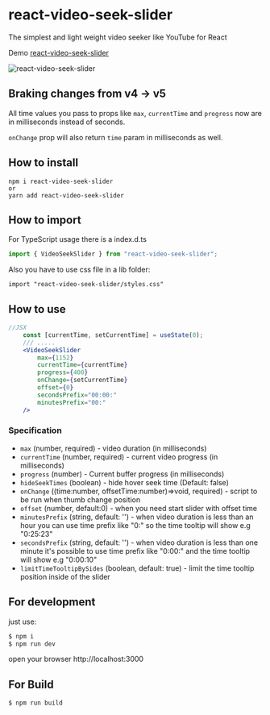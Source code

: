 # react-video-seek-slider

The simplest and light weight video seeker like YouTube for React

Demo [react-video-seek-slider](http://video-seeker.egorov.pw/)

![react-video-seek-slider](https://github.com/egorovsa/react-video-seek-slider/blob/master/example.png?raw=true)

## Braking changes from v4 -> v5

All time values you pass to props like `max`, `currentTime` and `progress` now are in milliseconds instead of seconds. 

`onChange` prop will also return `time` param in milliseconds as well.

## How to install

```
npm i react-video-seek-slider
or
yarn add react-video-seek-slider

```

## How to import

For TypeScript usage there is a index.d.ts

```typescript
import { VideoSeekSlider } from "react-video-seek-slider";
```

Also you have to use css file in a lib folder:

```
import "react-video-seek-slider/styles.css"
```

## How to use

```jsx harmony
//JSX
    const [currentTime, setCurrentTime] = useState(0);
    /// ..... 
    <VideoSeekSlider
        max={1152}
        currentTime={currentTime}
        progress={400}
        onChange={setCurrentTime}
        offset={0}
        secondsPrefix="00:00:"
        minutesPrefix="00:"
    />
```

### Specification

- `max` (number, required) - video duration (in milliseconds)
- `currentTime` (number, required) - current video progress (in milliseconds)
- `progress` (number) - Current buffer progress (in milliseconds)
- `hideSeekTimes` (boolean) - hide hover seek time (Default: false)
- `onChange` ((time:number, offsetTime:number)=>void, required) - script to be run when thumb change position
- `offset` (number, default:0) - when you need start slider with offset time
- `minutesPrefix` (string, default: '') - when video duration is less than an hour you can use time prefix like "0:" so the time tooltip will show e.g "0:25:23"
- `secondsPrefix` (string, default: '') - when video duration is less than one minute it's possible to use time prefix like "0:00:" and the time tooltip will show e.g "0:00:10"
- `limitTimeTooltipBySides` (boolean, default: true) - limit the time tooltip position inside of the slider

## For development

just use:

```javascript 1.8
$ npm i
$ npm run dev
```

open your browser http://localhost:3000

## For Build

```
$ npm run build
```
